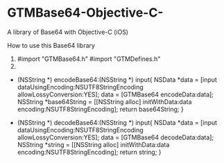 # GTMBase64-Objective-C-
A library of Base64 with Objective-C (iOS)

How to use this Base64 library

1.
   #import "GTMBase64.h"
   #import "GTMDefines.h"
2.
- (NSString *) encodeBase64:(NSString *) input{
    NSData *data = [input dataUsingEncoding:NSUTF8StringEncoding allowLossyConversion:YES];
    data = [GTMBase64 encodeData:data];
    NSString *base64String = [[NSString alloc] initWithData:data encoding:NSUTF8StringEncoding];
    return base64String;
}


- (NSString *) decodeBase64:(NSString *) input{
    NSData *data = [input dataUsingEncoding:NSUTF8StringEncoding allowLossyConversion:YES];
    data = [GTMBase64 decodeData:data];
    NSString *string = [[NSString alloc] initWithData:data encoding:NSUTF8StringEncoding];
    return string;
}
